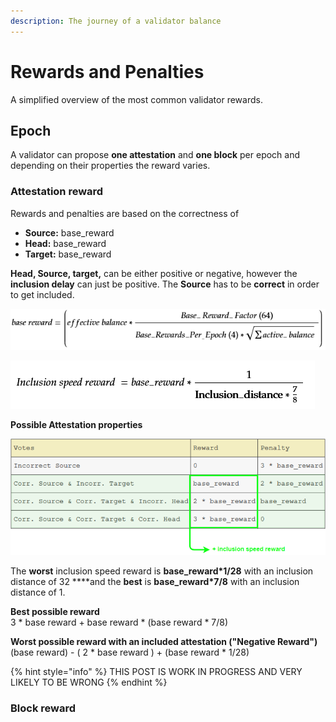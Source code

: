 ```yaml
---
description: The journey of a validator balance
---
```


# Rewards and Penalties

A simplified overview of the most common validator rewards. 

## Epoch

A validator can propose **one attestation** and **one block** per epoch and depending on their properties the reward varies.

### Attestation reward

Rewards and penalties are based on the correctness of

* **Source:** base\_reward
* **Head:** base\_reward
* **Target:** base\_reward

**Head, Source, target,** can be either positive or negative, however the **inclusion delay** can just be positive. The **Source** has to be **correct** in order to get included. 

![](.gitbook/assets/grafik%20%2811%29.png)

![](.gitbook/assets/image%20%28193%29.png)

**Possible Attestation properties**

![](.gitbook/assets/image%20%28194%29.png)

The **worst** inclusion speed reward is **base\_reward\*1/28** with an inclusion distance of 32 ****and the **best** is **base\_reward\*7/8** with an inclusion distance of 1.

**Best possible reward**  
3 \* base reward + base reward \* \(base reward \* 7/8\)  
  
**Worst possible reward with an included attestation \("Negative Reward"\)**  
\(base reward\) - \( 2 \* base reward \) + \(base reward \* 1/28\)



{% hint style="info" %}
THIS POST IS WORK IN PROGRESS AND VERY LIKELY TO BE WRONG
{% endhint %}



### Block reward 

